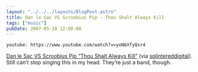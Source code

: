 ```yaml
---
layout: "../../../layouts/BlogPost.astro"
title: Dan le Sac VS Scroobius Pip - Thou Shalt Always Kill
tags: ["music"]
pubDate: 2007-05-28 12:00:00
---
```


`youtube: https://www.youtube.com/watch?v=yoN6XfyQsr4`

[Dan le Sac VS Scroobius Pip “Thou Shalt Always Kill”](https://www.youtube.com/watch?v=yoN6XfyQsr4) (via
[splintereddigital](http://youtube.com/user/splintereddigital)). Still
can’t stop singing this in my head. They’re just a band, though.

